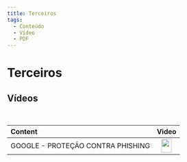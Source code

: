 ```yaml
---
title: Terceiros
tags:
  - Conteúdo
  - Vídeo
  - PDF
---
```

# Terceiros

## Vídeos
<br>

| Content | Video |
| :--- | :---: |
| GOOGLE - PROTEÇÃO CONTRA PHISHING | <a href="https://cdn.phishx.io/videos/Google-ProtecaoContraPhishing.mp4" target="_blanc"><img src="https://cdn.phishx.io/icons/file-video-light.png" style="height:32px!important;width:24px!important;" width="24px" height="32px" /></a> |
